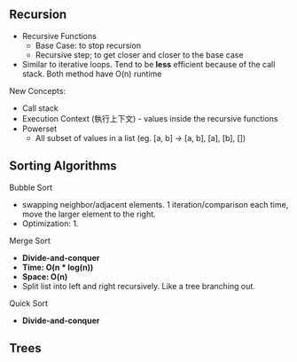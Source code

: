 ## Recursion
- Recursive Functions
    - Base Case: to stop recursion
    - Recursive step; to get closer and closer to the base case
- Similar to iterative loops. Tend to be **less** efficient because of the call stack. Both method have O(n) runtime

New Concepts:
- Call stack
- Execution Context (執行上下文) - values inside the recursive functions
- Powerset
    - All subset of values in a list (eg. [a, b] -> [a, b], [a], [b], [])

## Sorting Algorithms
Bubble Sort
- swapping neighbor/adjacent elements. 1 iteration/comparison each time, move the larger element to the right.
- Optimization:
    1.


Merge Sort
- **Divide-and-conquer**
- **Time: O(n * log(n))**
- **Space: O(n)**
- Split list into left and right recursively. Like a tree branching out.


Quick Sort
- **Divide-and-conquer**

## Trees

